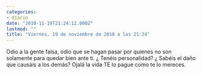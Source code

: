 ```yaml
---
categories:
- diario
date: "2010-11-19T21:24:12.000Z"
lastmod: ""
title: "Viernes, 19 de noviembre de 2010 a las 21:24"
---
```


Odio a la gente falsa, odio que se hagan pasar por quienes no son solamente para quedar bien ante ti. ¿ Tenéis personalidad? ¿ Sabéis el daño que causáis a los demás? Ojalá la vida TE lo pague como te lo mereces.